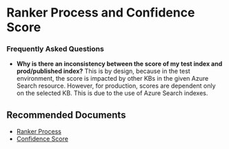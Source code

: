 <properties
  pagetitle="Ranker Process and Confidence Score"
  service="microsoft.cognitiveservices"
  resource="accounts"
  ms.author="nerajput"
  selfhelptype="Generic"
  supporttopicids="32689750,32689792"
  productpesids="16919"
  cloudenvironments="public, fairfax, mooncake, blackforest, ussec, usnat"
  articleid="ffd1141e-ec7b-4e35-9e18-34537075413f"
  ownershipid="AzureCogSvc_CognitiveServices" />
# Ranker Process and Confidence Score

### **Frequently Asked Questions**

* **Why is there an inconsistency between the score of my test index and prod/published index?**
 This is by design, because in the test environment, the score is impacted by other KBs in the given Azure Search resource. However, for production, scores are dependent only on the selected KB. This is due to the use of Azure Search indexes.
 
## **Recommended Documents**

* [Ranker Process](https://docs.microsoft.com/azure/cognitive-services/qnamaker/concepts/query-knowledge-base?tabs=v1)
* [Confidence Score](https://docs.microsoft.com/azure/cognitive-services/qnamaker/concepts/confidence-score)
